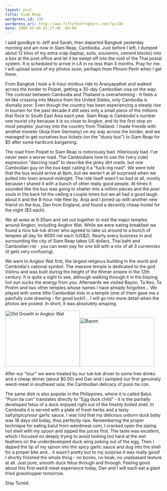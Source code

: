 ```yaml
--- 
layout: post
title: Siam Reap
wordpress_id: 136
wordpress_url: http://www.fiftyfootfoghorn.com/?p=136
date: 2006-05-06 01:17:06 -04:00
---
```

I said goodbye to Jeff and Sarah, then departed Bangkok yesterday morning and am now in Siam Reap, Cambodia.  Just before I left, I dumped about 12 kilos of my extra crap (laptop, suits, souvenirs, cement blocks) into a box at the post office and let it be swept off into the void of the Thai postal system. It is scheduled to arrive in LA in no less than 3 months. Pray for me. I will upload some of my photos soon, perhaps from Phnom Penh when I get there.

From Bangkok I took a 4-hour minibus ride to Aranyapathet and walked across the border to Poipet, getting a 30-day Cambodian visa on the way. The contrast between Cambodia and Thailand is overwhelming - It feels a lot like crossing into Mexico from the United States, only Cambodia is dismally poor. Even though the country has been experiencing a steady rise in tourism for the past decade it still sees only a small piece of the millions that flock to South East Asia each year. Siam Reap is Cambodia's number one tourist city because it is so close to Angkor, and its the first stop on most peoples' journey into the country from Thailand. I made friends with another traveler (Anja from Germany) on my way across the border, and we managed to get ourselves bus tickets (on the "dusty bus") to Siam Reap for $5 after some hardcore bargaining.

The road from Poipet to Siam Reap is notoriously bad. <em>Hilariously</em> bad. I've never seen a worse road. The Cambodians love to use the (very cute) expression "dancing road" to describe the janky dirt roads, but one Cambodian guy on the bus kept calling it a "fuck-ing road". We were told that the bus would arrive at 8pm, but we weren't at all surprised when we pulled into town around midnight. The ride itself wasn't so bad at all, mostly because I shared it with a bunch of other really good people. At times it sounded like the bus was going to shatter into a million pieces and the poor souls in the back hit the ceiling a couple times but we all had a good laugh about it and the 8-hour ride flew by. Anja and I joined up with another new friend on the bus, Dan from England, and found a decently cheap hostel for the night ($3 each).

We all woke at 6:30am and set out together to visit the major temples around Angkor, including Angkor Wat. While we were eating breakfast we found a nice tuk-tuk driver who agreed to take us around to a bunch of temples all day for 8000 riel each (US$2). Nearly every business in and surrounding the city of Siam Reap takes US dollars, Thai baht and Cambodian riel - you can even pay for one bill with a mix of all 3 currencies (it gets very confusing).

We went to Angkor Wat first, the largest religious building in the world and Cambodia's national symbol. The massive temple is dedicated to the god Vishnu and was built during the height of the Khmer empire in the 12th century. It is quite a sight to see, although walking through it in the blazing hot sun sucks the energy from you. Afterwards we visited Bayon, Ta Keo, Ta Prohm and two other temples whose names I have already forgotten... We played with some little Cambodian kids in a temple (one of them gave me a painfully cute drawing - for good luck!)... I will go into more detail when the photos are posted. In short, it was absolutely amazing.

<img src="http://static.flickr.com/56/140378774_482a231280_m.jpg" width="240" height="180" alt="Old Growth in Angkor Wat" border="0" /><img src="http://static.flickr.com/49/140358516_c1615f08bc_m.jpg" width="240" height="157" alt="Bayon" border="0" />

After our "tour" we were treated by our tuk-tuk driver to some free drinks and a cheap dinner (about $0.50) and Dan and I sampled our first genuinely weird-meat in southeast asia: the Cambodian delicacy of puon tia con.

The same dish is also popular in the Philippines, where it is called Balut. "Puon tia con" translates directly to "Egg duck child" - it is the partially developed fetus of a duck enjoyed right out of the freshly boiled shell. In Cambodia it is served with a plate of fresh herbs and a tasty salty/spicy/sour garlic sauce. I was told that my delicious unborn duck baby was 18 days old today, thus perfectly ripe. Remembering the proper technique for eating balut from weirdmeat.com, I cracked open the piping hot shell with my spoon and sipped the juices first. The taste was excellent, which I focused on deeply trying to avoid looking too hard at the wet feathers on the underdeveloped duck wing poking out of the egg. Then I dipped the tip of my spoon into the spicy garlic sauce and dug into the shell for a proper bite and... it wasn't pretty but to my surprise it was really good! I shortly finished the whole thing - no bones, no beak, no unpleasant texture at all. Just pure, smooth duck fetus through and through. Feeling good about this first weird-meat experience today, Dan and I will each eat a giant fried grasshopper tomorrow.

Stay Tuned.
